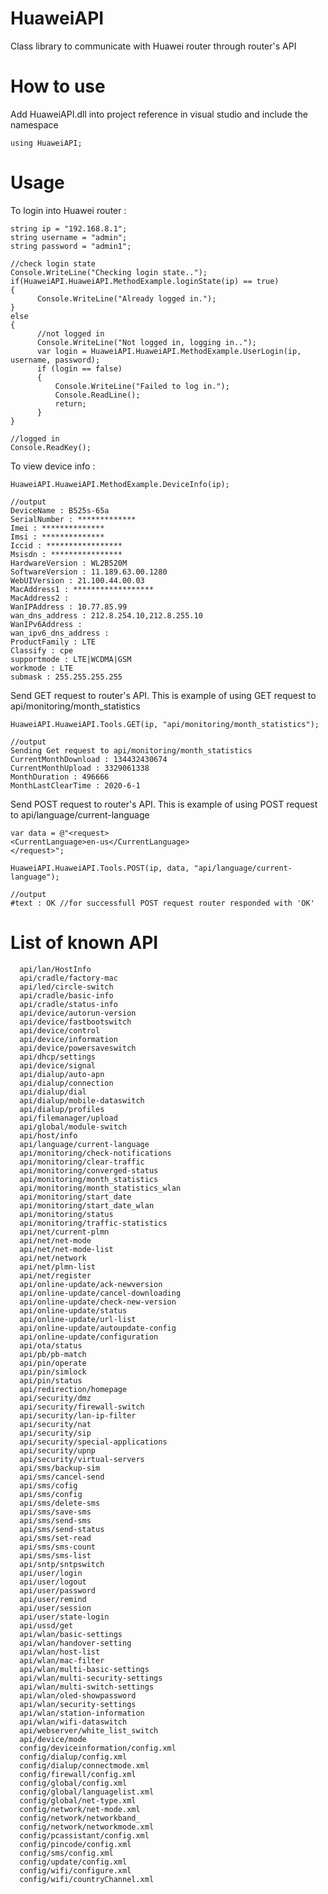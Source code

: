 # HuaweiAPI
Class library to communicate with Huawei router through router's API

# How to use
Add HuaweiAPI.dll into project reference in visual studio and include the namespace

    using HuaweiAPI;
    
# Usage
To login into Huawei router :

    string ip = "192.168.8.1";
    string username = "admin";
    string password = "admin1";

    //check login state
    Console.WriteLine("Checking login state..");
    if(HuaweiAPI.HuaweiAPI.MethodExample.loginState(ip) == true)
    { 
          Console.WriteLine("Already logged in."); 
    }
    else 
    {
          //not logged in
          Console.WriteLine("Not logged in, logging in..");
          var login = HuaweiAPI.HuaweiAPI.MethodExample.UserLogin(ip, username, password);
          if (login == false)
          { 
              Console.WriteLine("Failed to log in."); 
              Console.ReadLine(); 
              return; 
          }
    }

    //logged in
    Console.ReadKey();                  
        
To view device info :

    HuaweiAPI.HuaweiAPI.MethodExample.DeviceInfo(ip);
    
    //output
    DeviceName : B525s-65a
    SerialNumber : *************
    Imei : **************
    Imsi : **************
    Iccid : *****************
    Msisdn : ****************
    HardwareVersion : WL2B520M
    SoftwareVersion : 11.189.63.00.1280
    WebUIVersion : 21.100.44.00.03
    MacAddress1 : ******************
    MacAddress2 :
    WanIPAddress : 10.77.85.99
    wan_dns_address : 212.8.254.10,212.8.255.10
    WanIPv6Address :
    wan_ipv6_dns_address :
    ProductFamily : LTE
    Classify : cpe
    supportmode : LTE|WCDMA|GSM
    workmode : LTE
    submask : 255.255.255.255
                  
Send GET request to router's API. This is example of using GET request to api/monitoring/month_statistics
    
    HuaweiAPI.HuaweiAPI.Tools.GET(ip, "api/monitoring/month_statistics");
    
    //output
    Sending Get request to api/monitoring/month_statistics
    CurrentMonthDownload : 134432430674
    CurrentMonthUpload : 3329061338
    MonthDuration : 496666
    MonthLastClearTime : 2020-6-1
    
Send POST request to router's API. This is example of using POST request to api/language/current-language
    
    var data = @"<request>
    <CurrentLanguage>en-us</CurrentLanguage>
    </request>";
    
    HuaweiAPI.HuaweiAPI.Tools.POST(ip, data, "api/language/current-language");
    
    //output
    #text : OK //for successfull POST request router responded with 'OK'
    
# List of known API

      api/lan/HostInfo
      api/cradle/factory-mac
      api/led/circle-switch
      api/cradle/basic-info
      api/cradle/status-info
      api/device/autorun-version
      api/device/fastbootswitch
      api/device/control
      api/device/information
      api/device/powersaveswitch
      api/dhcp/settings
      api/device/signal
      api/dialup/auto-apn
      api/dialup/connection
      api/dialup/dial
      api/dialup/mobile-dataswitch
      api/dialup/profiles
      api/filemanager/upload
      api/global/module-switch
      api/host/info
      api/language/current-language
      api/monitoring/check-notifications
      api/monitoring/clear-traffic
      api/monitoring/converged-status
      api/monitoring/month_statistics
      api/monitoring/month_statistics_wlan
      api/monitoring/start_date
      api/monitoring/start_date_wlan
      api/monitoring/status
      api/monitoring/traffic-statistics
      api/net/current-plmn
      api/net/net-mode
      api/net/net-mode-list
      api/net/network
      api/net/plmn-list
      api/net/register
      api/online-update/ack-newversion
      api/online-update/cancel-downloading
      api/online-update/check-new-version
      api/online-update/status
      api/online-update/url-list
      api/online-update/autoupdate-config
      api/online-update/configuration
      api/ota/status
      api/pb/pb-match
      api/pin/operate
      api/pin/simlock
      api/pin/status
      api/redirection/homepage
      api/security/dmz
      api/security/firewall-switch
      api/security/lan-ip-filter
      api/security/nat
      api/security/sip
      api/security/special-applications
      api/security/upnp
      api/security/virtual-servers
      api/sms/backup-sim
      api/sms/cancel-send
      api/sms/cofig
      api/sms/config
      api/sms/delete-sms
      api/sms/save-sms
      api/sms/send-sms
      api/sms/send-status
      api/sms/set-read
      api/sms/sms-count
      api/sms/sms-list
      api/sntp/sntpswitch
      api/user/login
      api/user/logout
      api/user/password
      api/user/remind
      api/user/session
      api/user/state-login
      api/ussd/get
      api/wlan/basic-settings
      api/wlan/handover-setting
      api/wlan/host-list
      api/wlan/mac-filter
      api/wlan/multi-basic-settings
      api/wlan/multi-security-settings
      api/wlan/multi-switch-settings
      api/wlan/oled-showpassword
      api/wlan/security-settings
      api/wlan/station-information
      api/wlan/wifi-dataswitch
      api/webserver/white_list_switch
      api/device/mode
      config/deviceinformation/config.xml
      config/dialup/config.xml
      config/dialup/connectmode.xml
      config/firewall/config.xml
      config/global/config.xml
      config/global/languagelist.xml
      config/global/net-type.xml
      config/network/net-mode.xml
      config/network/networkband_
      config/network/networkmode.xml
      config/pcassistant/config.xml
      config/pincode/config.xml
      config/sms/config.xml
      config/update/config.xml
      config/wifi/configure.xml
      config/wifi/countryChannel.xml
